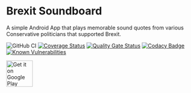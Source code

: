 # Brexit Soundboard

A simple Android App that plays memorable sound quotes from various Conservative politicians that supported Brexit.

![GitHub CI](https://github.com/jameshnsears/BrexitSoundboard/workflows/GitHub%20CI/badge.svg?branch=master)
[![Coverage Status](https://coveralls.io/repos/github/jameshnsears/brexitsoundboard/badge.svg?branch=master)](https://coveralls.io/github/jameshnsears/brexitsoundboard?branch=master) 
[![Quality Gate Status](https://sonarcloud.io/api/project_badges/measure?project=jameshnsears_brexitsoundboard&metric=alert_status)](https://sonarcloud.io/dashboard?id=jameshnsears_brexitsoundboard)
[![Codacy Badge](https://api.codacy.com/project/badge/Grade/bf868d627f754d1ea58be6fd22ac62b1)](https://app.codacy.com/manual/jameshnsears/brexitsoundboard?utm_source=github.com&utm_medium=referral&utm_content=jameshnsears/brexitsoundboard&utm_campaign=Badge_Grade_Dashboard)
[![Known Vulnerabilities](https://snyk.io/test/github/jameshnsears/brexitsoundboard/badge.svg)](https://snyk.io/test/github/jameshnsears/brexitsoundboard)

<a href="https://play.google.com/store/apps/details?id=na.brexitsoundboard&hl=en"><img alt="Get it on Google Play" src="https://play.google.com/intl/en_gb/badges/images/generic/en_badge_web_generic.png" height="70"/></a>
